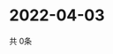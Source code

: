 # 2022-04-03
  共 0条

  <!-- BEGIN -->
  <!-- 最后更新时间Sun Apr 03 2022 04:07:03 GMT+0000 (Coordinated Universal Time) -->
  
  <!-- END -->
  
  